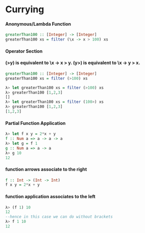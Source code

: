 # Currying

#### Anonymous/Lambda Function
```haskell
greaterThan100 :: [Integer] -> [Integer]
greaterThan100 xs = filter (\x -> x > 100) xs
```

#### Operator Section
#### (>y) is equivalent to \x -> x > y. (y>) is equivalent to \x -> y > x.
```haskell
greaterThan100 :: [Integer] -> [Integer]
greaterThan100 xs = filter (>100) xs
```
```haskell
λ> let greaterThan100 xs = filter (>100) xs
λ> greaterThan100 [1,2,3]
[]
λ> let greaterThan100 xs = filter (100>) xs
λ> greaterThan100 [1,2,3]
[1,2,3]
```

#### Partial Function Application
```haskell
λ> let f x y = 2*x + y
f :: Num a => a -> a -> a
λ> let g = f 1
g :: Num a => a -> a
λ> g 10
12
```
#### function arrows associate to the right
```haskell
f :: Int -> (Int -> Int)
f x y = 2*x + y
```
#### function application associates to the left
```haskell
λ> (f 1) 10
12
--hence in this case we can do without brackets
λ> f 1 10
12
```

